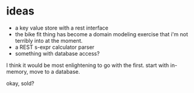 # ideas

- a key value store with a rest interface
- the bike fit thing has become a domain modeling exercise that i'm not terribly into at the moment.
- a REST s-expr calculator parser
- something with database access?

I think it would be most enlightening to go with the first. start with in-memory, move to a database.

okay, sold?

